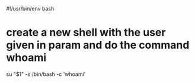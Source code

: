 #!/usr/bin/env bash
# create a new shell with the user given in param and do the command whoami
su "$1" -s /bin/bash -c 'whoami'